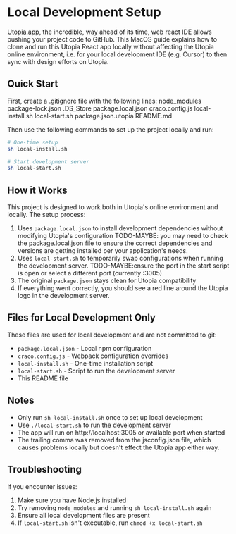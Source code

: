 # Local Development Setup

[Utopia.app](https://utopia.app/), the incredible, way ahead of its time, web react IDE allows pushing your project code to GitHub. This MacOS guide explains how to clone and run this Utopia React app locally without affecting the Utopia online environment, i.e. for your local development IDE (e.g. Cursor) to then sync with design efforts on Utopia.

## Quick Start

First, create a .gitignore file with the following lines:
node_modules
package-lock.json
.DS_Store
package.local.json
craco.config.js
local-install.sh
local-start.sh
package.json.utopia
README.md

Then use the following commands to set up the project locally and run:

```bash
# One-time setup
sh local-install.sh

# Start development server
sh local-start.sh
```

## How it Works

This project is designed to work both in Utopia's online environment and locally. The setup process:

1. Uses `package.local.json` to install development dependencies without modifying Utopia's configuration 
    TODO-MAYBE: you may need to check the package.local.json file to ensure the correct dependencies and versions are getting installed per your application's needs.
2. Uses `local-start.sh` to temporarily swap configurations when running the development server.
    TODO-MAYBE:ensure the port in the start script is open or select a different port (currently :3005)
3. The original `package.json` stays clean for Utopia compatibility
4. If everything went correctly, you should see a red line around the Utopia logo in the development server.

## Files for Local Development Only

These files are used for local development and are not committed to git:
- `package.local.json` - Local npm configuration
- `craco.config.js` - Webpack configuration overrides
- `local-install.sh` - One-time installation script
- `local-start.sh` - Script to run the development server
- This README file

## Notes

- Only run `sh local-install.sh` once to set up local development
- Use `./local-start.sh` to run the development server
- The app will run on http://localhost:3005 or available port when started
- The trailing comma was removed from the jsconfig.json file, which causes problems locally but doesn't effect the Utopia app either way.

## Troubleshooting

If you encounter issues:
1. Make sure you have Node.js installed
2. Try removing `node_modules` and running `sh local-install.sh` again
3. Ensure all local development files are present
4. If `local-start.sh` isn't executable, run `chmod +x local-start.sh`
